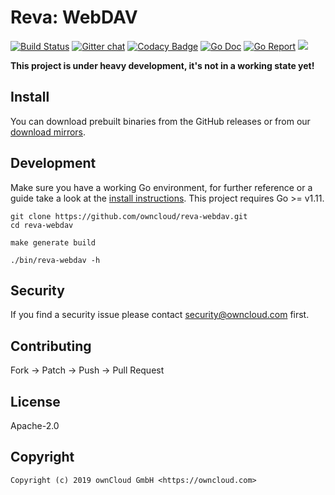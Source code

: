 # Reva: WebDAV

[![Build Status](https://cloud.drone.io/api/badges/owncloud/reva-webdav/status.svg)](https://cloud.drone.io/owncloud/reva-webdav)
[![Gitter chat](https://badges.gitter.im/cs3org/reva.svg)](https://gitter.im/cs3org/reva)
[![Codacy Badge](https://api.codacy.com/project/badge/Grade/afe89eb0894848c5b67dc0343afd1df9)](https://www.codacy.com/app/owncloud/reva-webdav?utm_source=github.com&amp;utm_medium=referral&amp;utm_content=owncloud/reva-webdav&amp;utm_campaign=Badge_Grade)
[![Go Doc](https://godoc.org/github.com/owncloud/reva-webdav?status.svg)](http://godoc.org/github.com/owncloud/reva-webdav)
[![Go Report](http://goreportcard.com/badge/github.com/owncloud/reva-webdav)](http://goreportcard.com/report/github.com/owncloud/reva-webdav)
[![](https://images.microbadger.com/badges/image/owncloud/reva-webdav.svg)](http://microbadger.com/images/owncloud/reva-webdav "Get your own image badge on microbadger.com")

**This project is under heavy development, it's not in a working state yet!**

## Install

You can download prebuilt binaries from the GitHub releases or from our [download mirrors](http://download.owncloud.com/reva/webdav/).

## Development

Make sure you have a working Go environment, for further reference or a guide take a look at the [install instructions](http://golang.org/doc/install.html). This project requires Go >= v1.11.

```console
git clone https://github.com/owncloud/reva-webdav.git
cd reva-webdav

make generate build

./bin/reva-webdav -h
```

## Security

If you find a security issue please contact security@owncloud.com first.

## Contributing

Fork -> Patch -> Push -> Pull Request

## License

Apache-2.0

## Copyright

```console
Copyright (c) 2019 ownCloud GmbH <https://owncloud.com>
```
